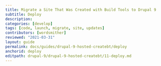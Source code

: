 ```yaml
---
title: Migrate a Site That Was Created with Build Tools to Drupal 9
subtitle: Deploy
description: 
categories: [develop]
tags: [code, launch, migrate, site, updates]
contributors: [wordsmither]
reviewed: "2021-03-31"
layout: guide
permalink: docs/guides/drupal-9-hosted-createbt/deploy
anchorid: deploy
editpath: drupal-9/drupal-9-hosted-createbt/11-deploy.md
---
```

<Partial file="drupal-9/deploy-using-relaunch.md" />

